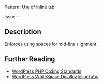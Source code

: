 Pattern: Use of inline tab

Issue: -

## Description

Enforces using spaces for mid-line alignment.

## Further Reading

* [WordPress PHP Coding Standards](https://make.wordpress.org/core/handbook/best-practices/coding-standards/php/#indentation)
* [WordPress.WhiteSpace.DisallowInlineTabs](https://github.com/WordPress/WordPress-Coding-Standards/tree/develop/WordPress/Sniffs/WhiteSpace/DisallowInlineTabsSniff.php)